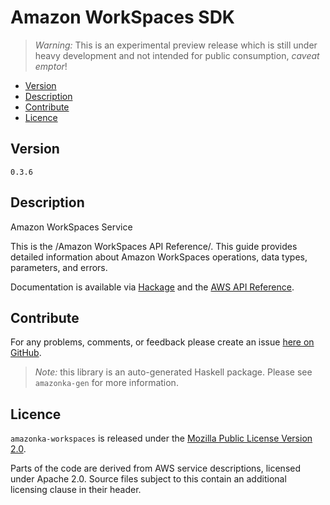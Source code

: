 # Amazon WorkSpaces SDK

> _Warning:_ This is an experimental preview release which is still under heavy development and not intended for public consumption, _caveat emptor_!

* [Version](#version)
* [Description](#description)
* [Contribute](#contribute)
* [Licence](#licence)


## Version

`0.3.6`


## Description

Amazon WorkSpaces Service

This is the /Amazon WorkSpaces API Reference/. This guide provides
detailed information about Amazon WorkSpaces operations, data types,
parameters, and errors.

Documentation is available via [Hackage](http://hackage.haskell.org/package/amazonka-workspaces)
and the [AWS API Reference](http://docs.aws.amazon.com/workspaces/latest/devguide/welcome.html).


## Contribute

For any problems, comments, or feedback please create an issue [here on GitHub](https://github.com/brendanhay/amazonka/issues).

> _Note:_ this library is an auto-generated Haskell package. Please see `amazonka-gen` for more information.


## Licence

`amazonka-workspaces` is released under the [Mozilla Public License Version 2.0](http://www.mozilla.org/MPL/).

Parts of the code are derived from AWS service descriptions, licensed under Apache 2.0.
Source files subject to this contain an additional licensing clause in their header.

